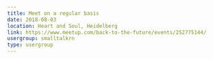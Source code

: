 ```yaml
---
title: Meet on a regular basis
date: 2018-08-03
location: Heart and Soul, Heidelberg
link: https://www.meetup.com/back-to-the-future/events/252775144/
usergroup: smalltalkrn
type: usergroup
---
```

